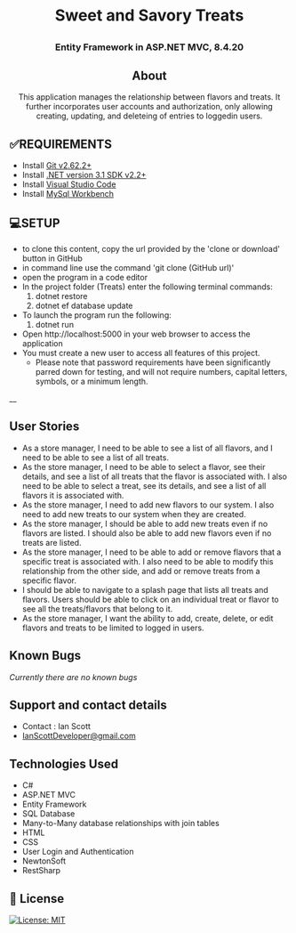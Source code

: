 # <h1 align = "center"> Sweet and Savory Treats

## <h3 align = "center"> Entity Framework in ASP.NET MVC, 8.4.20

## <h2 align = "center"> About

<p align = "center"> This application manages the relationship between flavors and treats. It further incorporates user accounts and authorization, only allowing creating, updating, and deleteing of entries to loggedin users. 

## **✅REQUIREMENTS**
* Install [Git v2.62.2+](https://git-scm.com/downloads/)
* Install [.NET version 3.1 SDK v2.2+](https://dotnet.microsoft.com/download/dotnet-core/2.2)
* Install [Visual Studio Code](https://code.visualstudio.com/)
* Install [MySql Workbench](https://www.mysql.com/products/workbench/)

## **💻SETUP**
* to clone this content, copy the url provided by the 'clone or download' button in GitHub
* in command line use the command 'git clone (GitHub url)'
* open the program in a code editor
* In the project folder (Treats) enter the following terminal commands:
  1. dotnet restore
  2. dotnet ef database update
* To launch the program run the following:
  1. dotnet run
* Open http://localhost:5000 in your web browser to access the application
* You must create a new user to access all features of this project.
  * Please note that password requirements have been significantly parred down for testing, and will not require numbers, capital letters, symbols, or a minimum length.  

__

## User Stories

* As a store manager, I need to be able to see a list of all flavors, and I need to be able to see a list of all treats. 
* As the store manager, I need to be able to select a flavor, see their details, and see a list of all treats that the flavor is associated with. I also need to be able to select a treat, see its details, and see a list of all flavors it is associated with.
* As the store manager, I need to add new flavors to our system. I also need to add new treats to our system when they are created.
* As the store manager, I should be able to add new treats even if no flavors are listed. I should also be able to add new flavors even if no treats are listed.
* As the store manager, I need to be able to add or remove flavors that a specific treat is associated with. I also need to be able to modify this relationship from the other side, and add or remove treats from a specific flavor.
* I should be able to navigate to a splash page that lists all treats and flavors. Users should be able to click on an individual treat or flavor to see all the treats/flavors that belong to it.
* As the store manager, I want the ability to add, create, delete, or edit flavors and treats to be limited to logged in users. 

## Known Bugs

_Currently there are no known bugs_

## Support and contact details

* Contact : Ian Scott
* [IanScottDeveloper@gmail.com](IanScottDeveloper@gmail.com)

## Technologies Used

* C#
* ASP.NET MVC
* Entity Framework
* SQL Database
* Many-to-Many database relationships with join tables
* HTML
* CSS
* User Login and Authentication
* NewtonSoft
* RestSharp


## **📘 License**
[![License: MIT](https://img.shields.io/badge/License-MIT-yellow.svg)](https://opensource.org/licenses/MIT)